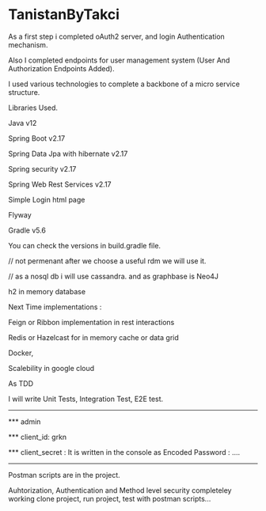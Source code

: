 # TanistanByTakci

As a first step i completed oAuth2 server, and login Authentication mechanism.

Also I completed endpoints for user management system (User And Authorization Endpoints Added).

I used various technologies to complete a backbone of a micro service structure.

Libraries Used.

Java v12

Spring Boot v2.17

Spring Data Jpa with hibernate v2.17

Spring security v2.17

Spring Web Rest Services v2.17

Simple Login html page 

Flyway

Gradle v5.6

You can check the versions in build.gradle file.

// not permenant after we choose a useful rdm we will use it.

// as a nosql db i will use cassandra. and as graphbase is Neo4J

h2 in memory database

Next Time implementations : 

Feign or Ribbon implementation in rest interactions

Redis or Hazelcast for in memory cache or data grid 

Docker,

Scalebility in google cloud

As TDD

I will write Unit Tests, Integration Test, E2E test.


************************************

***   admin

***   client_id: grkn

***   client_secret : It is written in the console as Encoded Password : ....

***********************************

Postman scripts are in the project.

Auhtorization, Authentication and Method level security completeley working
clone project, run project, test with postman scripts...


